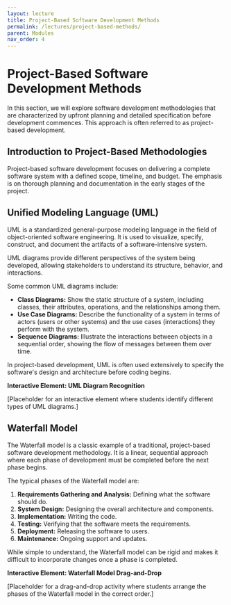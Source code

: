 ```yaml
---
layout: lecture
title: Project-Based Software Development Methods
permalink: /lectures/project-based-methods/
parent: Modules
nav_order: 4
---
```


# Project-Based Software Development Methods

In this section, we will explore software development methodologies that are characterized by upfront planning and detailed specification before development commences. This approach is often referred to as project-based development.

## Introduction to Project-Based Methodologies

Project-based software development focuses on delivering a complete software system with a defined scope, timeline, and budget. The emphasis is on thorough planning and documentation in the early stages of the project.

## Unified Modeling Language (UML)

UML is a standardized general-purpose modeling language in the field of object-oriented software engineering. It is used to visualize, specify, construct, and document the artifacts of a software-intensive system.

UML diagrams provide different perspectives of the system being developed, allowing stakeholders to understand its structure, behavior, and interactions.

Some common UML diagrams include:

*   **Class Diagrams:** Show the static structure of a system, including classes, their attributes, operations, and the relationships among them.
*   **Use Case Diagrams:** Describe the functionality of a system in terms of actors (users or other systems) and the use cases (interactions) they perform with the system.
*   **Sequence Diagrams:** Illustrate the interactions between objects in a sequential order, showing the flow of messages between them over time.

In project-based development, UML is often used extensively to specify the software's design and architecture before coding begins.

**Interactive Element: UML Diagram Recognition**

[Placeholder for an interactive element where students identify different types of UML diagrams.]

## Waterfall Model

The Waterfall model is a classic example of a traditional, project-based software development methodology. It is a linear, sequential approach where each phase of development must be completed before the next phase begins.

The typical phases of the Waterfall model are:

1.  **Requirements Gathering and Analysis:** Defining what the software should do.
2.  **System Design:** Designing the overall architecture and components.
3.  **Implementation:** Writing the code.
4.  **Testing:** Verifying that the software meets the requirements.
5.  **Deployment:** Releasing the software to users.
6.  **Maintenance:** Ongoing support and updates.

While simple to understand, the Waterfall model can be rigid and makes it difficult to incorporate changes once a phase is completed.

**Interactive Element: Waterfall Model Drag-and-Drop**

[Placeholder for a drag-and-drop activity where students arrange the phases of the Waterfall model in the correct order.]